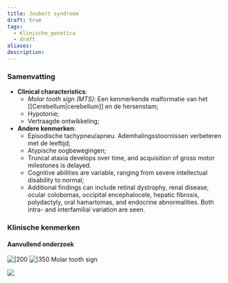 ```yaml
---
title: Joubert syndroom
draft: true
tags:
  - Klinische_genetica
  - draft
aliases: 
description:
---
```


### Samenvatting
- **Clinical characteristics**: 
	- *Molar tooth sign (MTS)*: Een kenmerkende malformatie van het [[Cerebellum|cerebellum]] en de hersenstam;
	- Hypotonie;
	- Vertraagde ontwikkeling;
- **Andere kenmerken**:
	- Episodische tachypneu/apneu. Ademhalingsstoornissen verbeteren met de leeftijd;
	- Atypische oogbewegingen;
	- Truncal ataxia develops over time, and acquisition of gross motor milestones is delayed.
	- Cognitive abilities are variable, ranging from severe intellectual disability to normal;
	- Additional findings can include retinal dystrophy, renal disease, ocular colobomas, occipital encephalocele, hepatic fibrosis, polydactyly, oral hamartomas, and endocrine abnormalities. Both intra- and interfamilial variation are seen.







### Klinische kenmerken
#### Aanvullend onderzoek
![|200](https://i.imgur.com/8DpuAr6.png)
![|350](https://i.imgur.com/1KxRlEm.png)
Molar tooth sign



![](https://i.imgur.com/LUDOGMe.png)
